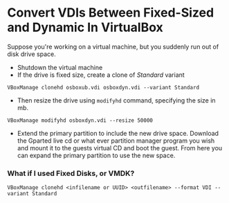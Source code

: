 # Convert VDIs Between Fixed-Sized and Dynamic In VirtualBox

Suppose you're working on a virtual machine, but you suddenly run out of disk drive space.

* Shutdown the virtual machine
* If the drive is fixed size, create a clone of _Standard_ variant
```
VBoxManage clonehd osboxub.vdi osboxdyn.vdi --variant Standard
```
* Then resize the drive using `modifyhd` command, specifying the size in mb.
```
VBoxManage modifyhd osboxdyn.vdi --resize 50000
```
* Extend the primary partition to include the new drive space. Download the Gparted live cd or what ever partition manager program you wish and mount it to the guests virtual CD and boot the guest. From here you can expand the primary partition to use the new space.


### What if I used Fixed Disks, or VMDK?
```
VBoxManage clonehd <infilename or UUID> <outfilename> --format VDI --variant Standard
```
